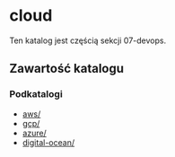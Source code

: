 # cloud

Ten katalog jest częścią sekcji 07-devops.

## Zawartość katalogu

### Podkatalogi

- [aws/](aws/)
- [gcp/](gcp/)
- [azure/](azure/)
- [digital-ocean/](digital-ocean/)

